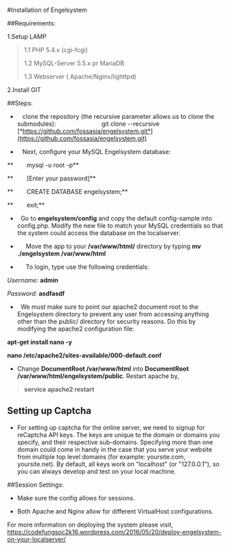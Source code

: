 #Installation of Engelsystem

##Requirements:

1.Setup LAMP

> 1.1 PHP 5.4.x (cgi-fcgi)
>
> 1.2 MySQL-Server 5.5.x pr MariaDB
>
> 1.3 Webserver ( Apache/Nginx/lighttpd)

2.Install GIT

##Steps:

*    clone the repository (the recursive parameter allows us to clone the submodules):                           git clone --recursive [*https://github.com/fossasia/engelsystem.git*](https://github.com/fossasia/engelsystem.git)

*    Next, configure your MySQL Engelsystem database:

**        mysql -u root -p**

**        \[Enter your password\]**

**        CREATE DATABASE engelsystem;**

**        exit;**

*   Go to **engelsystem/config** and copy the default config-sample into config.php. Modify the new file to match your MySQL credentials so that the system could access the database on the localserver.

*      Move the app to your **/var/www/html/** directory by typing **mv ./engelsystem /var/www/html**

*      To login, type use the following credentials:

*Username:* **admin**

*Password:* **asdfasdf**

*   We must make sure to point our apache2 document root to the Engelsystem directory to prevent any user from accessing anything other than the public/ directory for security reasons. Do this by modifying the apache2 configuration file:

**apt-get install nano -y**

**nano /etc/apache2/sites-available/000-default.conf**

* Change **DocumentRoot /var/www/html** into **DocumentRoot /var/www/html/engelsystem/public**. Restart apache by,

> **service apache2 restart**

## Setting up Captcha
*  For setting up captcha for the online server, we need to signup for reCaptcha API keys. The keys are unique to the domain or domains you specify, and their respective sub-domains. Specifying more than one domain could come in handy in the case that you serve your website from multiple top level domains (for example: yoursite.com, yoursite.net).
By default, all keys work on "localhost" (or "127.0.0.1"), so you can always develop and test on your local machine.

##Session Settings:

-   Make sure the config allows for sessions.

-   Both Apache and Nginx allow for different VirtualHost configurations.

For more information on deploying the system please visit, https://codefungsoc2k16.wordpress.com/2016/05/20/deploy-engelsystem-on-your-localserver/
